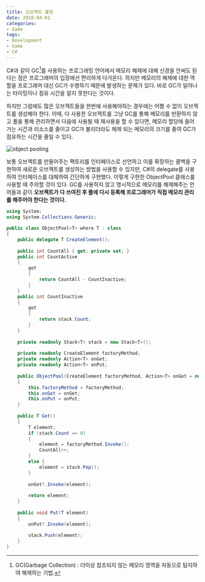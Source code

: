 ```yaml
---
title: 오브젝트 풀링
date: 2018-04-01
categories:
- Game
tags:
- Development
- Game
- C#
---
```


 C#과 같이 GC[^GC]를 사용하는 프로그래밍 언어에서 메모리 해제에 대해 신경을 안써도 된다는 점은 프로그래머의 입장에선 편리하게 다가온다. 하지만 메모리의 해제에 대한 역할을 프로그래머 대신 GC가 수행하기 때문에 발생하는 문제가 있다. 바로 GC가 일어나는 타이밍이나 점유 시간을 알지 못한다는 것이다.

[^GC]: GC(Garbage Collection) : 더이상 참조되지 않는 메모리 영역을 자동으로 탐지하여 해제하는 기법.

 하지만 그럼에도 많은 오브젝트들을 한번에 사용해야하는 경우에는 어쩔 수 없이 오브젝트를 생성해야 한다. 이때, 다 사용한 오브젝트를 그냥 GC를 통해 메모리를 반환하지 않고 풀을 통해 관리하면서 다음에 사용될 때 재사용을 할 수 있다면, 메모리 할당에 들어가는 시간과 리소스를 줄이고 GC가 불리더라도 해제 되는 메모리의 크기를 줄여 GC가 점유하는 시간을 줄일 수 있다.

![object pooling](https://user-images.githubusercontent.com/18159012/38173328-950fd4b0-35f7-11e8-8ac0-f8a143f12887.png)

 보통 오브젝트를 만들어주는 팩토리를 인터페이스로 선언하고 이를 확장하는 콜백을 구현하여 새로운 오브젝트를 생성하는 방법을 사용할 수 있지만, C#의 delegate를 사용하여 인터페이스를 대체하여 간단하게 구현했다. 이렇게 구현한 ObjectPool 클래스를 사용할 때 주의할 것이 있다. GC를 사용하지 않고 명시적으로 메모리를 해제해주는 언어들과 같이 **오브젝트가 다 쓰여진 후 풀에 다시 등록해 프로그래머가 직접 메모리 관리를 해주어야 한다는 것이다.**



```c#
using System;
using System.Collections.Generic;

public class ObjectPool<T> where T : class
{
    public delegate T CreateElement();
    
    public int CountAll { get; private set; }
    public int CountActive
    {
     	get
        {
            return CountAll - CountInactive;
        }
    }
    public int CountInactive
    {
        get
        {
            return stack.Count;
        }
    }
	
    private readonly Stack<T> stack = new Stack<T>();
    
    private readonly CreateElement factoryMethod;
    private readonly Action<T> onGet;
    private readonly Action<T> onPut;
	
    public ObjectPool(CreateElement factoryMethod, Action<T> onGet = null, Action<T> onPut = null)
    {
        this.factoryMethod = factoryMethod;
        this.onGet = onGet;
        this.onPut = onPut;
    }
    
    public T Get()
    {
    	T element;
    	if (stack.Count == 0) 
        {
            element = factoryMethod.Invoke();
            CountAll++;
        }
        else {
            element = stack.Pop();
        }
        
        onGet?.Invoke(element);
        
        return element;
    }
    
    public void Put(T element)
    {
    	onPut?.Invoke(element);
    	
    	stack.Push(element);
    }
}
```

